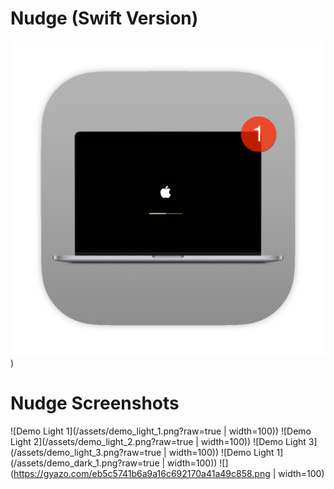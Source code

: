 # Nudge (Swift Version)
![Nudge icon](/assets/NudgeIcon.png?raw=true?s=200))

# Nudge Screenshots
![Demo Light 1](/assets/demo_light_1.png?raw=true | width=100))
![Demo Light 2](/assets/demo_light_2.png?raw=true | width=100))
![Demo Light 3](/assets/demo_light_3.png?raw=true | width=100))
![Demo Light 1](/assets/demo_dark_1.png?raw=true | width=100))
![](https://gyazo.com/eb5c5741b6a9a16c692170a41a49c858.png | width=100)
